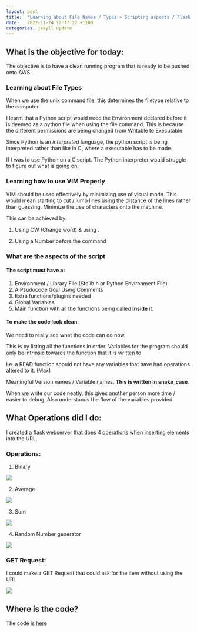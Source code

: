 ```yaml
---
layout: post
title:  "Learning about File Names / Types + Scripting aspects / Flask!"
date:   2022-11-24 12:17:27 +1100
categories: jekyll update
---
```


## What is the objective for today:

The objective is to have a clean running program that is ready to be pushed onto AWS. 

### Learning about File Types

When we use the unix command file, this determines the filetype relative to the computer.

I learnt that a Python script would need the Environment declared before it is deemed as a python file when using the file command. This is because the different permissions are being changed from Writable to Executable. 

Since Python is an *interpreted* language, the python script is being interpreted rather than like in C, where a executable has to be made. 

If I was to use Python on a C script. The Python interpreter would struggle to figure out what is going on. 

### Learning how to use VIM Properly

VIM should be used effectively by minimizing use of visual mode. This would mean starting to cut / jump lines using the distance of the lines rather than guessing. Minimize the use of characters onto the machine.  

This can be achieved by:

1) Using CW (Change word) & using .

2) Using a Number before the command


### What are the aspects of the script

#### The script must have a:

1) Environment / Library File (Stdlib.h or Python Environment File)
2) A Psudocode Goal Using Comments
3) Extra functions/plugins needed
4) Global Variables
5) Main function with all the functions being called **Inside** it. 

#### To make the code look clean:

We need to really see what the code can do now. 

This is by listing all the functions in order. Variables for the program should only be intrinsic towards the function that it is written to

I.e. a READ function should not have any variables that have had operations altered to it. (Max) 

Meaningful Version names / Variable names. **This is written in snake_case**. 

When we write our code neatly, this gives another person more time / easier to debug. Also understands the flow of the variables provided. 


## What Operations did I do:

I created a flask webserver that does 4 operations when inserting elements into the URL.

### Operations:

1) Binary

![](https://i.imgur.com/hI2wBoC.png)

2) Average

![](https://i.imgur.com/M1nFAOj.png)

3) Sum

![](https://i.imgur.com/rAAsEai.png)

4) Random Number generator

![](https://i.imgur.com/cGGgB6B.png)

### GET Request:

I could make a GET Request that could ask for the item without using the URL

![](https://i.imgur.com/LOSSxK7.png)

## Where is the code?

The code is [here](https://github.com/MyMelodyUwU/simpleOperations.git)
